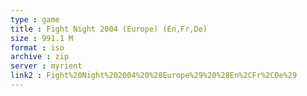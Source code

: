 ```yaml
---
type : game
title : Fight Night 2004 (Europe) (En,Fr,De)
size : 991.1 M
format : iso
archive : zip
server : myrient
link2 : Fight%20Night%202004%20%28Europe%29%20%28En%2CFr%2CDe%29
---
```

